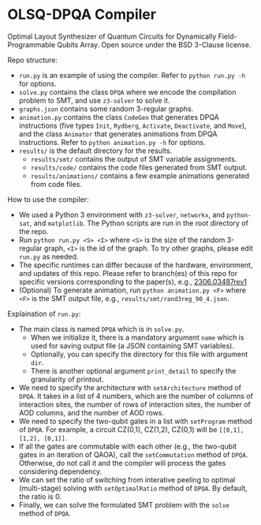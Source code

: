 # OLSQ-DPQA Compiler
Optimal Layout Synthesizer of Quantum Circuits for Dynamically Field-Programmable Qubits Array.
Open source under the BSD 3-Clause license.

Repo structure:
- `run.py` is an example of using the compiler. Refer to `python run.py -h` for options.
- `solve.py` contains the class `DPQA` where we encode the compilation problem to SMT, and use `z3-solver` to solve it.
- `graphs.json` contains some random 3-regular graphs.
- `animation.py` contains the class `CodeGen` that generates DPQA instructions (five types `Init`, `Rydberg`, `Activate`, `Deactivate`, and `Move`), and the class `Animator` that generates animations from DPQA instructions. Refer to `python animation.py -h` for options.
- `results/` is the default directory for the results.
  - `results/smt/` contains the output of SMT variable assignments.
  - `results/code/` contains the code files generated from SMT output.
  - `results/animations/` contains a few example animations generated from code files.

How to use the compiler:
- We used a Python 3 environment with `z3-solver`, `networkx`, and `python-sat`, and `matplotlib`. The Python scripts are run in the root directory of the repo.
- Run `python run.py <S> <I>` where `<S>` is the size of the random 3-regular graph, `<I>` is the id of the graph. To try other graphs, please edit `run.py` as needed.
- The specific runtimes can differ because of the hardware, environment, and updates of this repo. Please refer to branch(es) of this repo for specific versions corresponding to the paper(s), e.g., [2306.03487rev1](https://github.com/UCLA-VAST/DPQA/tree/2306.03487rev1)
- (Optional) To generate animation, run `python animation.py <F>` where `<F>` is the SMT output file, e.g., `results/smt/rand3reg_90_4.json`.

Explaination of `run.py`:
- The main class is named `DPQA` which is in `solve.py`. 
  - When we initialize it, there is a mandatory argument `name` which is used for saving output file (a JSON containing SMT variables).
  - Optionally, you can specify the directory for this file with argument `dir`.
  - There is another optional argument `print_detail` to specify the granularity of printout.
- We need to specify the architecture with `setArchitecture` method of `DPQA`. It takes in a list of 4 numbers, which are the number of columns of interaction sites, the number of rows of interaction sites, the number of AOD columns, and the number of AOD rows.
- We need to specify the two-qubit gates in a list with `setProgram` method of `DPQA`. For example, a circuit CZ(0,1), CZ(1,2), CZ(0,1) will be `[[0,1], [1,2], [0,1]]`.
- If all the gates are commutable with each other (e.g., the two-qubit gates in an iteration of QAOA), call the `setCommutation` method of `DPQA`. Otherwise, do not call it and the compiler will process the gates considering dependency.
- We can set the ratio of switching from interative peeling to optimal (multi-stage) solving with `setOptimalRatio` method of `DPQA`. By default, the ratio is 0.
- Finally, we can solve the formulated SMT problem with the `solve` method of `DPQA`.
